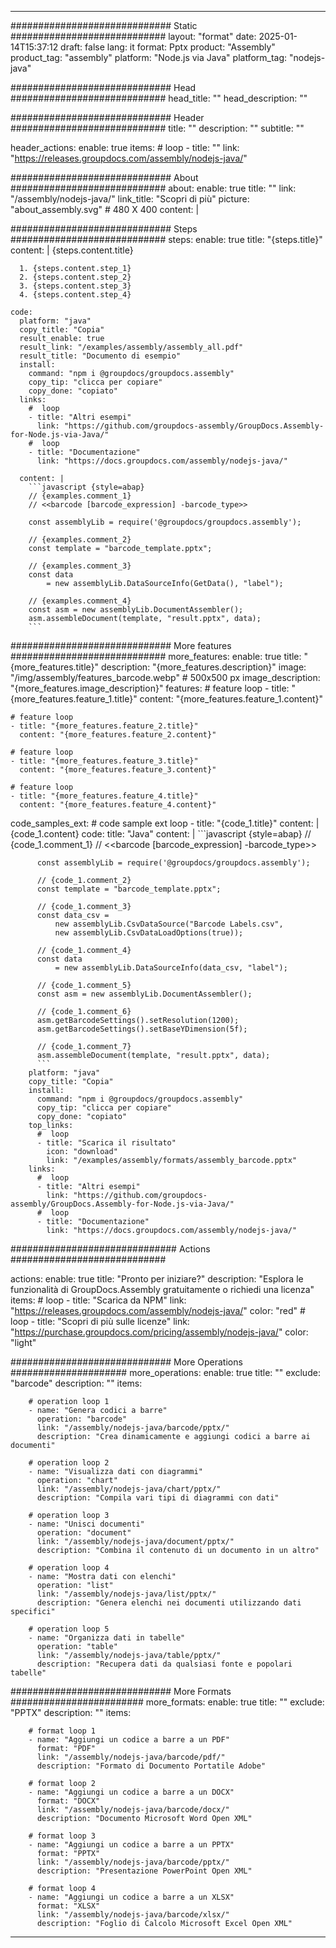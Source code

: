 



---
############################# Static ############################
layout: "format"
date:  2025-01-14T15:37:12
draft: false
lang: it
format: Pptx
product: "Assembly"
product_tag: "assembly"
platform: "Node.js via Java"
platform_tag: "nodejs-java"

############################# Head ############################
head_title: ""
head_description: ""

############################# Header ############################
title: "" 
description: ""
subtitle: "" 

header_actions:
  enable: true
  items:
    #  loop
    - title: ""
      link: "https://releases.groupdocs.com/assembly/nodejs-java/"
      
############################# About ############################
about:
    enable: true
    title: ""
    link: "/assembly/nodejs-java/"
    link_title: "Scopri di più"
    picture: "about_assembly.svg" # 480 X 400
    content: |
       

############################# Steps ############################
steps:
    enable: true
    title: "{steps.title}"
    content: |
      {steps.content.title}
      
      1. {steps.content.step_1}
      2. {steps.content.step_2}
      3. {steps.content.step_3}
      4. {steps.content.step_4}
   
    code:
      platform: "java"
      copy_title: "Copia"
      result_enable: true
      result_link: "/examples/assembly/assembly_all.pdf"
      result_title: "Documento di esempio"
      install:
        command: "npm i @groupdocs/groupdocs.assembly"
        copy_tip: "clicca per copiare"
        copy_done: "copiato"
      links:
        #  loop
        - title: "Altri esempi"
          link: "https://github.com/groupdocs-assembly/GroupDocs.Assembly-for-Node.js-via-Java/"
        #  loop
        - title: "Documentazione"
          link: "https://docs.groupdocs.com/assembly/nodejs-java/"
          
      content: |
        ```javascript {style=abap}
        // {examples.comment_1}
        // <<barcode [barcode_expression] -barcode_type>>
    
        const assemblyLib = require('@groupdocs/groupdocs.assembly');

        // {examples.comment_2}
        const template = "barcode_template.pptx";

        // {examples.comment_3}
        const data 
            = new assemblyLib.DataSourceInfo(GetData(), "label");

        // {examples.comment_4}
        const asm = new assemblyLib.DocumentAssembler();
        asm.assembleDocument(template, "result.pptx", data);
        ```           

############################# More features ############################
more_features:
  enable: true
  title: "{more_features.title}"
  description: "{more_features.description}"
  image: "/img/assembly/features_barcode.webp" # 500x500 px
  image_description: "{more_features.image_description}"
  features:
    # feature loop
    - title: "{more_features.feature_1.title}"
      content: "{more_features.feature_1.content}"

    # feature loop
    - title: "{more_features.feature_2.title}"
      content: "{more_features.feature_2.content}"

    # feature loop
    - title: "{more_features.feature_3.title}"
      content: "{more_features.feature_3.content}"

    # feature loop
    - title: "{more_features.feature_4.title}"
      content: "{more_features.feature_4.content}"
      
  code_samples_ext:
    # code sample ext loop
    - title: "{code_1.title}"
      content: |
        {code_1.content}
      code:
        title: "Java"
        content: |
          ```javascript {style=abap}
          // {code_1.comment_1}
          // <<barcode [barcode_expression] -barcode_type>>
          
          const assemblyLib = require('@groupdocs/groupdocs.assembly');

          // {code_1.comment_2}
          const template = "barcode_template.pptx";

          // {code_1.comment_3}
          const data_csv =
              new assemblyLib.CsvDataSource("Barcode Labels.csv", 
              new assemblyLib.CsvDataLoadOptions(true));

          // {code_1.comment_4}
          const data 
              = new assemblyLib.DataSourceInfo(data_csv, "label");

          // {code_1.comment_5}
          const asm = new assemblyLib.DocumentAssembler();

          // {code_1.comment_6}
          asm.getBarcodeSettings().setResolution(1200);
          asm.getBarcodeSettings().setBaseYDimension(5f);

          // {code_1.comment_7}
          asm.assembleDocument(template, "result.pptx", data);
          ```
        platform: "java"
        copy_title: "Copia"
        install:
          command: "npm i @groupdocs/groupdocs.assembly"
          copy_tip: "clicca per copiare"
          copy_done: "copiato"
        top_links:
          #  loop
          - title: "Scarica il risultato"
            icon: "download"
            link: "/examples/assembly/formats/assembly_barcode.pptx"
        links:
          #  loop
          - title: "Altri esempi"
            link: "https://github.com/groupdocs-assembly/GroupDocs.Assembly-for-Node.js-via-Java/"
          #  loop
          - title: "Documentazione"
            link: "https://docs.groupdocs.com/assembly/nodejs-java/"
            

            


############################## Actions ############################

actions:
  enable: true
  title: "Pronto per iniziare?"
  description: "Esplora le funzionalità di GroupDocs.Assembly gratuitamente o richiedi una licenza"
  items:
    #  loop
    - title: "Scarica da NPM"
      link: "https://releases.groupdocs.com/assembly/nodejs-java/"
      color: "red"
        #  loop
    - title: "Scopri di più sulle licenze"
      link: "https://purchase.groupdocs.com/pricing/assembly/nodejs-java/"
      color: "light"


############################# More Operations #####################
more_operations:
    enable: true
    title: ""
    exclude: "barcode"
    description: ""
    items: 
          
        # operation loop 1
        - name: "Genera codici a barre"
          operation: "barcode"
          link: "/assembly/nodejs-java/barcode/pptx/"
          description: "Crea dinamicamente e aggiungi codici a barre ai documenti"

        # operation loop 2
        - name: "Visualizza dati con diagrammi"
          operation: "chart"
          link: "/assembly/nodejs-java/chart/pptx/"
          description: "Compila vari tipi di diagrammi con dati"

        # operation loop 3
        - name: "Unisci documenti"
          operation: "document"
          link: "/assembly/nodejs-java/document/pptx/"
          description: "Combina il contenuto di un documento in un altro"

        # operation loop 4
        - name: "Mostra dati con elenchi"
          operation: "list"
          link: "/assembly/nodejs-java/list/pptx/"
          description: "Genera elenchi nei documenti utilizzando dati specifici"

        # operation loop 5
        - name: "Organizza dati in tabelle"
          operation: "table"
          link: "/assembly/nodejs-java/table/pptx/"
          description: "Recupera dati da qualsiasi fonte e popolari tabelle"
         
          
############################# More Formats ########################
more_formats:
    enable: true
    title: ""
    exclude: "PPTX"
    description: ""
    items: 
          
        # format loop 1
        - name: "Aggiungi un codice a barre a un PDF"
          format: "PDF"
          link: "/assembly/nodejs-java/barcode/pdf/"
          description: "Formato di Documento Portatile Adobe"
          
        # format loop 2
        - name: "Aggiungi un codice a barre a un DOCX"
          format: "DOCX"
          link: "/assembly/nodejs-java/barcode/docx/"
          description: "Documento Microsoft Word Open XML"
          
        # format loop 3
        - name: "Aggiungi un codice a barre a un PPTX"
          format: "PPTX"
          link: "/assembly/nodejs-java/barcode/pptx/"
          description: "Presentazione PowerPoint Open XML"
          
        # format loop 4
        - name: "Aggiungi un codice a barre a un XLSX"
          format: "XLSX"
          link: "/assembly/nodejs-java/barcode/xlsx/"
          description: "Foglio di Calcolo Microsoft Excel Open XML"


          

---